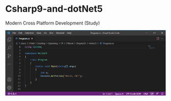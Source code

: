 # Csharp9-and-dotNet5
Modern Cross Platform Development (Study)

![Alt text](/Chapter01/HelloCS/Hello.png?raw=true "Chapter 01")

